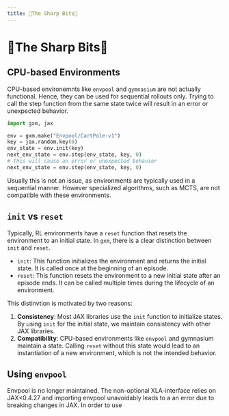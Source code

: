 ```yaml
---
title: 🔪The Sharp Bits🔪
---
```

# 🔪The Sharp Bits🔪


## CPU-based Environments
CPU-based environemnts like `envpool` and `gymnasium` are not actually functional.
Hence, they can be used for sequential rollouts only.
Trying to call the step function from the same state twice will result in an error or unexpected behavior.

```python
import gxm, jax

env = gxm.make("Envpool/CartPole-v1")
key = jax.random.key(0)
env_state = env.init(key)
next_env_state = env.step(env_state, key, 0)
# This will cause an error or unexpected behavior
next_env_state = env.step(env_state, key, 0)
```

Usually this is not an issue, as environments are typically used in a sequential manner.
However specialized algorithms, such as MCTS, are not compatible with these environments.

## ``init`` vs ``reset``
Typically, RL environments have a `reset` function that resets the environment to an initial state.
In ``gxm``, there is a clear distinction between `init` and `reset`. 
- `init`: This function initializes the environment and returns the initial state. It is called once at the beginning of an episode.
- `reset`: This function resets the environment to a new initial state after an episode ends. It can be called multiple times during the lifecycle of an environment.

This distinvtion is motivated by two reasons:
1. **Consistency**: Most JAX libraries use the ``init`` function to initialize states. 
   By using `init` for the initial state, we maintain consistency with other JAX libraries.
2. **Compatibility**: CPU-based environments like `envpool` and gymnasium maintain a state.
   Calling ``reset`` without this state would lead to an instantiation of a new environment, which is not the intended behavior.

## Using ``envpool``
Envpool is no longer maintained. The non-optional XLA-interface relies on JAX<0.4.27
and importing envpool unavoidably leads to a an error due to breaking changes in JAX.
In order to use 

